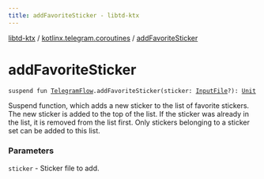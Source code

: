 ```yaml
---
title: addFavoriteSticker - libtd-ktx
---
```


[libtd-ktx](../index.html) / [kotlinx.telegram.coroutines](index.html) / [addFavoriteSticker](./add-favorite-sticker.html)

# addFavoriteSticker

`suspend fun `[`TelegramFlow`](../kotlinx.telegram.core/-telegram-flow/index.html)`.addFavoriteSticker(sticker: `[`InputFile`](https://tdlibx.github.io/td/docs/org/drinkless/td/libcore/telegram/TdApi/InputFile.html)`?): `[`Unit`](https://kotlinlang.org/api/latest/jvm/stdlib/kotlin/-unit/index.html)

Suspend function, which adds a new sticker to the list of favorite stickers. The new sticker is
added to the top of the list. If the sticker was already in the list, it is removed from the list
first. Only stickers belonging to a sticker set can be added to this list.

### Parameters

`sticker` - Sticker file to add.